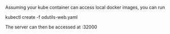Assuming your kube container can access local docker images, you can run

kubectl create -f odutils-web.yaml

The server can then be accessed at <node ip>:32000

